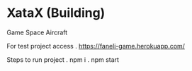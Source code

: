# XataX (Building)
Game Space Aircraft

For test project access
 . https://faneli-game.herokuapp.com/

Steps to run project
 . npm i
 . npm start
 
